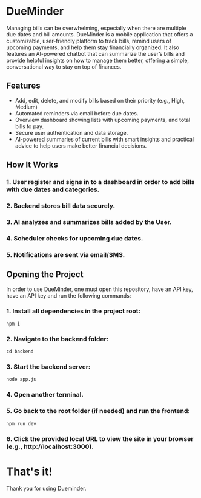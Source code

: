 # DueMinder
Managing bills can be overwhelming, especially when there are multiple due dates and bill amounts. DueMinder is a mobile application that offers a customizable, user-friendly platform to track bills, remind users of upcoming payments, and help them stay financially organized. It also features an AI-powered chatbot that can summarize the user’s bills and provide helpful insights on how to manage them better, offering a simple, conversational way to stay on top of finances.

## Features
- Add, edit, delete, and modify bills based on their priority (e.g., High, Medium)
- Automated reminders via email before due dates.
- Overview dashboard showing lists with upcoming payments, and total bills to pay.
- Secure user authentication and data storage.
- AI-powered summaries of current bills with smart insights and practical advice to help users make better financial decisions.

## How It Works 
### 1. User register and signs in to a dashboard in order to add bills with due dates and categories. 
### 2. Backend stores bill data securely.
### 3. AI analyzes and summarizes bills added by the User.
### 4. Scheduler checks for upcoming due dates. 
### 5. Notifications are sent via email/SMS.

## Opening the Project
In order to use DueMinder, one must open this repository, have an API key, have an API key and run the following commands:

### 1. Install all dependencies in the project root:
```
npm i
```
### 2. Navigate to the backend folder:
```
cd backend
```
### 3. Start the backend server:
```
node app.js
```
### 4. Open another terminal.
### 5. Go back to the root folder (if needed) and run the frontend:
```
npm run dev
```
### 6. Click the provided local URL to view the site in your browser (e.g., http://localhost:3000).

# That's it!
Thank you for using Dueminder.
